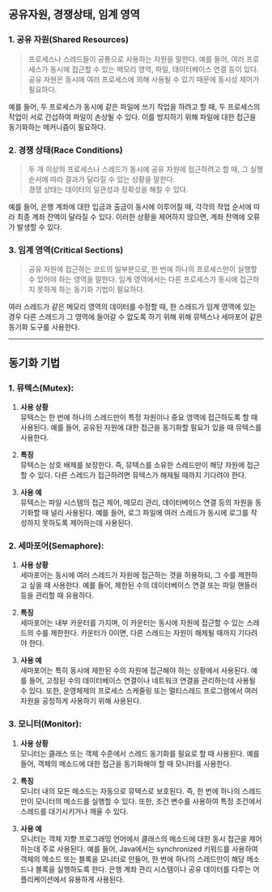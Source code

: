 ## 공유자원, 경쟁상태, 임계 영역

### 1. 공유 자원(Shared Resources)

> 프로세스나 스레드들이 공통으로 사용하는 자원을 말한다. 예를 들어, 여러 프로세스가 동시에 접근할 수 있는 메모리 영역, 파일, 데이터베이스 연결 등이 있다. 공유 자원은 동시에 여러 프로세스에 의해 사용될 수 있기 때문에 동시성 제어가 필요하다. 

예를 들어, 두 프로세스가 동시에 같은 파일에 쓰기 작업을 하려고 할 때, 두 프로세스의 작업이 서로 간섭하여 파일이 손상될 수 있다. 이를 방지하기 위해 파일에 대한 접근을 동기화하는 메커니즘이 필요하다.

### 2. 경쟁 상태(Race Conditions)
> 두 개 이상의 프로세스나 스레드가 동시에 공유 자원에 접근하려고 할 때, 그 실행 순서에 따라 결과가 달라질 수 있는 상황을 말한다. <br>
> 경쟁 상태는 데이터의 일관성과 정확성을 해칠 수 있다.

예를 들어, 은행 계좌에 대한 입금과 출금이 동시에 이루어질 때, 각각의 작업 순서에 따라 최종 계좌 잔액이 달라질 수 있다. 이러한 상황을 제어하지 않으면, 계좌 잔액에 오류가 발생할 수 있다.

### 3. 임계 영역(Critical Sections)
> 공유 자원에 접근하는 코드의 일부분으로, 한 번에 하나의 프로세스만이 실행할 수 있어야 하는 영역을 말한다. 임계 영역에서는 다른 프로세스가 동시에 접근하지 못하게 하는 동기화 기법이 필요하다.

여러 스레드가 같은 메모리 영역의 데이터를 수정할 때, 한 스레드가 임계 영역에 있는 경우 다른 스레드가 그 영역에 들어갈 수 없도록 하기 위해 위해 뮤텍스나 세마포어 같은 동기화 도구를 사용한다.

---
## 동기화 기법

### 1. 뮤텍스(Mutex):

1. **사용 상황**
<br>뮤텍스는 한 번에 하나의 스레드만이 특정 자원이나 중요 영역에 접근하도록 할 때 사용된다. 예를 들어, 공유된 자원에 대한 접근을 동기화할 필요가 있을 때 뮤텍스를 사용한다.


2. **특징**
<br>뮤텍스는 상호 배제를 보장한다. 즉, 뮤텍스를 소유한 스레드만이 해당 자원에 접근할 수 있다. 다른 스레드가 접근하려면 뮤텍스가 해제될 때까지 기다려야 한다.


3. **사용 예**
<br>뮤텍스는 파일 시스템의 접근 제어, 메모리 관리, 데이터베이스 연결 등의 자원을 동기화할 때 널리 사용된다. 예를 들어, 로그 파일에 여러 스레드가 동시에 로그를 작성하지 못하도록 제어하는데 사용된다.


### 2. 세마포어(Semaphore):

1. **사용 상황** 
<br>세마포어는 동시에 여러 스레드가 자원에 접근하는 것을 허용하되, 그 수를 제한하고 싶을 때 사용한다. 예를 들어, 제한된 수의 데이터베이스 연결 또는 파일 핸들러 등을 관리할 때 유용하다.


2. **특징** 
<br>세마포어는 내부 카운터를 가지며, 이 카운터는 동시에 자원에 접근할 수 있는 스레드의 수를 제한한다. 카운터가 0이면, 다른 스레드는 자원이 해제될 때까지 기다려야 한다.


3. **사용 예**
<br>세마포어는 특히 동시에 제한된 수의 자원에 접근해야 하는 상황에서 사용된다. 예를 들어, 고정된 수의 데이터베이스 연결이나 네트워크 연결을 관리하는데 사용될 수 있다. 또한, 운영체제의 프로세스 스케줄링 또는 멀티스레드 프로그램에서 여러 자원을 공정하게 사용하기 위해 사용된다.

### 3. 모니터(Monitor):

1. **사용 상황** 
<br>모니터는 클래스 또는 객체 수준에서 스레드 동기화를 필요로 할 때 사용된다. 예를 들어, 객체의 메소드에 대한 접근을 동기화해야 할 때 모니터를 사용한다.


2. **특징** 
<br>모니터 내의 모든 메소드는 자동으로 뮤텍스로 보호된다. 즉, 한 번에 하나의 스레드만이 모니터의 메소드를 실행할 수 있다. 또한, 조건 변수를 사용하여 특정 조건에서 스레드를 대기시키거나 깨울 수 있다.


3. **사용 예**
<br>모니터는 객체 지향 프로그래밍 언어에서 클래스의 메소드에 대한 동시 접근을 제어하는데 주로 사용된다. 예를 들어, Java에서는 synchronized 키워드를 사용하여 객체의 메소드 또는 블록을 모니터로 만들어, 한 번에 하나의 스레드만이 해당 메소드나 블록을 실행하도록 한다. 은행 계좌 관리 시스템이나 공유 데이터를 다루는 어플리케이션에서 유용하게 사용된다.
